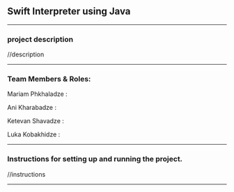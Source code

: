 ## Swift Interpreter using Java
____________________________________________
### project description

//description


____________________________________________
### Team Members & Roles:

Mariam Phkhaladze : 

Ani Kharabadze    :

Ketevan Shavadze  :

Luka Kobakhidze   :

____________________________________________
### Instructions for setting up and running the project.


//instructions


____________________________________________